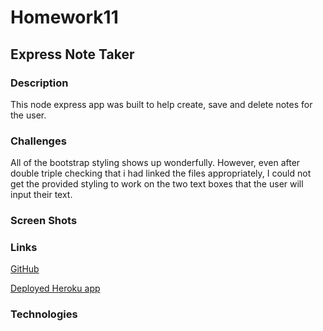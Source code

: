 # Homework11
## Express Note Taker

### Description

This node express app was built to help create, save and delete notes for the user.   

### Challenges

All of the bootstrap styling shows up wonderfully.  However, even after double triple checking that i had linked the files appropriately, I could not get the provided styling to work on the two text boxes that the user will input their text.  

### Screen Shots 

### Links

[GitHub](https://github.com/rffrye/Homework11)

[Deployed Heroku app](https://notetaker-rf.herokuapp.com)

### Technologies 





